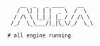         __  _   _ ____    __  
       /  \| | | |  _ \  /  \  
      / /\ \ |_| | |_ / / /\ \ 
     /_/  \_\___/|_|\_\/_/  \_\
     
    # all engine running
